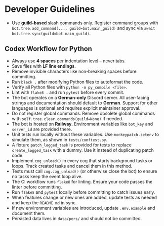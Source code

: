# Developer Guidelines

- Use **guild-based** slash commands only. Register command groups with `bot.tree.add_command(..., guild=bot.main_guild)` and sync via `await bot.tree.sync(guild=bot.main_guild)`.

## Codex Workflow for Python

- Always use **4 spaces** per indentation level – never tabs.
- Save files with **LF line endings**.
- Remove invisible characters like non-breaking spaces before committing.
- Run `black .` after modifying Python files to autoformat the code.
- Verify all Python files with `python -m py_compile <file>`.
- Lint with `flake8 .` and run `pytest` before every commit.
- The bot operates on a **German-only** Discord server. All user-facing strings
  and documentation should default to **German**. Support for other languages is
  optional and requires explicit maintainer approval.
- Do not register global commands. Remove obsolete global commands with
  `self.tree.clear_commands(guild=None)` if needed.
- The bot is hosted on **Railway**. Environment variables like `bot_key` and `server_id` are provided there.
- Unit tests run locally without these variables. Use `monkeypatch.setenv` to simulate them, as shown in `tests/conftest.py`.
- A fixture `patch_logged_task` is provided for tests to replace `create_logged_task` with a dummy. Use it instead of duplicating patch code.
- Implement `cog_unload()` in every cog that starts background tasks or loops. Track created tasks and cancel them in this method.
- Tests must call `cog.cog_unload()` (or otherwise close the bot) to ensure no tasks keep the event loop alive.
- The CI workflow runs `flake8` for linting. Ensure your code passes the linter before committing.
- Run `flake8` and `pytest` locally before committing to catch issues early.
- When features change or new ones are added, update tests as needed and keep the `README.md` in sync.
- If new environment variables are introduced, update `.env.example` and document them.
- Persisted data lives in `data/pers/` and should not be committed.

